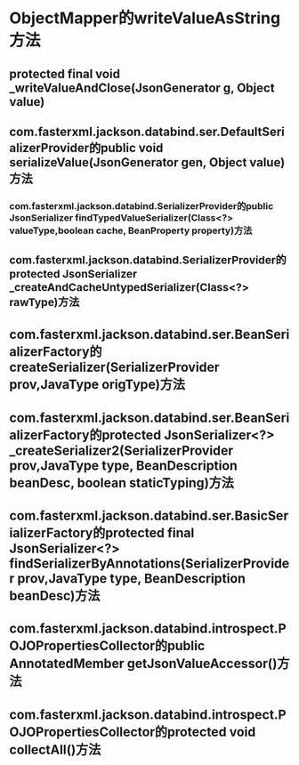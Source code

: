 # ObjectMapper的writeValueAsString方法
## protected final void _writeValueAndClose(JsonGenerator g, Object value)
## com.fasterxml.jackson.databind.ser.DefaultSerializerProvider的public void serializeValue(JsonGenerator gen, Object value)方法
### com.fasterxml.jackson.databind.SerializerProvider的public JsonSerializer<Object> findTypedValueSerializer(Class<?> valueType,boolean cache, BeanProperty property)方法
### com.fasterxml.jackson.databind.SerializerProvider的protected JsonSerializer<Object> _createAndCacheUntypedSerializer(Class<?> rawType)方法
### com.fasterxml.jackson.databind.ser.BeanSerializerFactory的createSerializer(SerializerProvider prov,JavaType origType)方法
### com.fasterxml.jackson.databind.ser.BeanSerializerFactory的protected JsonSerializer<?> _createSerializer2(SerializerProvider prov,JavaType type, BeanDescription beanDesc, boolean staticTyping)方法
### com.fasterxml.jackson.databind.ser.BasicSerializerFactory的protected final JsonSerializer<?> findSerializerByAnnotations(SerializerProvider prov,JavaType type, BeanDescription beanDesc)方法
### com.fasterxml.jackson.databind.introspect.POJOPropertiesCollector的public AnnotatedMember getJsonValueAccessor()方法
### com.fasterxml.jackson.databind.introspect.POJOPropertiesCollector的protected void collectAll()方法